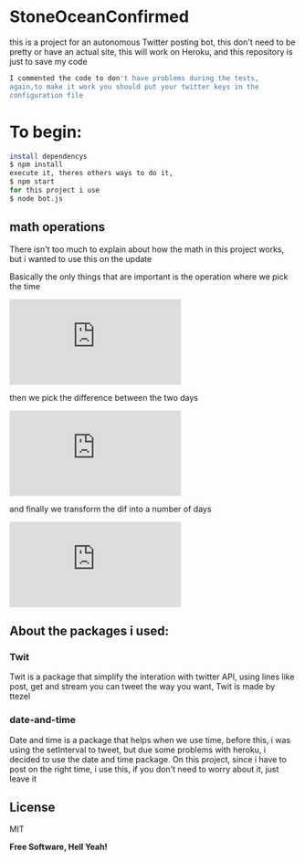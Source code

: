 

# StoneOceanConfirmed

  

this is a project for an autonomous Twitter posting bot, this don't need to be pretty or have an actual site, this will work on Heroku, and this repository is just to save my code

  

  ```sh
I commented the code to don't have problems during the tests, 
again,to make it work you should put your twitter keys in the 
configuration file
```

# To begin:
```sh
install dependencys
$ npm install
execute it, theres others ways to do it,
$ npm start
for this project i use
$ node bot.js
```






## math operations

There isn't too much to explain about how the math in this project works, but i wanted to use this on the update 

Basically the only things that are important is the operation where we pick the time

![equation](https://latex.codecogs.com/png.latex?%5Cdpi%7B120%7D%20%5Clarge%20one%20day%20%3D24*60*60*1000)

then we pick the difference between the two days

![equation](https://latex.codecogs.com/png.latex?%5Cdpi%7B120%7D%20%5Clarge%20dif%3DfirstDay-secondDay)

and finally we transform the dif into a number of days

![equation](https://latex.codecogs.com/png.latex?%5Cdpi%7B120%7D%20%5Clarge%20x%3Ddif/oneday)


## About the packages i used:

### Twit

Twit is a package that simplify the interation with twitter API, using lines like post, get and stream you can tweet the way you want, Twit is made by ttezel
  

### date-and-time

Date and time is a package that helps when we use time, before this, i was using the setInterval to tweet, but due some problems with heroku, i decided to use the date and time package.
On this project, since i have to post on the right time, i use this, if you don't need to worry about it, just leave it

## License

MIT


**Free Software, Hell Yeah!**
